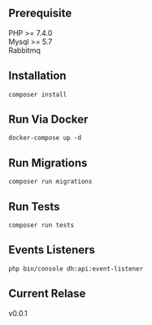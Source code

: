 ## Prerequisite
PHP >= 7.4.0\
Mysql >= 5.7\
Rabbitmq

## Installation
`composer install`

## Run Via Docker
`docker-compose up -d`

## Run Migrations
`composer run migrations`

## Run Tests
`composer run tests`

## Events Listeners
`php bin/console dh:api:event-listener`

## Current Relase
v0.0.1